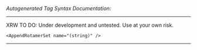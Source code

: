 _Autogenerated Tag Syntax Documentation:_

---
XRW TO DO: Under development and untested. Use at your own risk.

```
<AppendRotamerSet name="(string)" />
```



---
